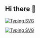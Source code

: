 ## Hi there 👋

[![Typing SVG](https://readme-typing-svg.demolab.com?font=Fira+Code&pause=998&width=435&lines=Welcome+to+My+Space)](https://git.io/typing-svg)


<a href="https://git.io/typing-svg"><img src="https://readme-typing-svg.demolab.com?font=Fira+Code&pause=998&width=435&lines=My+name+is+철민!" alt="Typing SVG" /></a>

